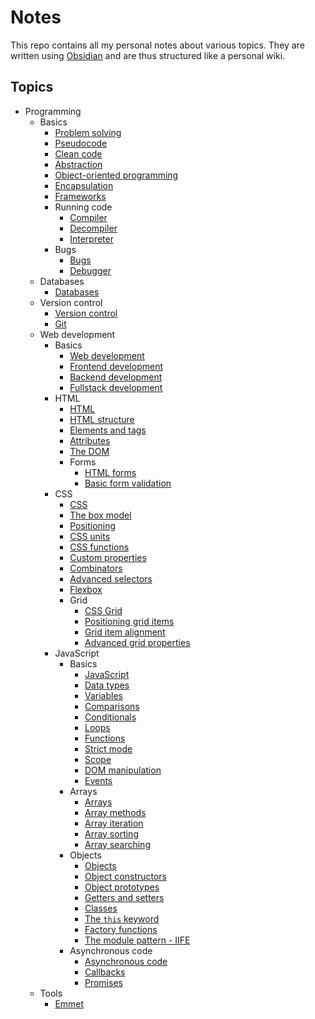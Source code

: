 # Notes

This repo contains all my personal notes about various topics. They are written using [Obsidian](https://obsidian.md/) and are thus structured like a personal wiki.

## Topics

- Programming
	- Basics
		- [Problem solving](notes/programming/basics/problem_solving.md)
		- [Pseudocode](notes/programming/basics/pseudocode.md)
		- [Clean code](notes/programming/basics/clean_code.md)
		- [Abstraction](notes/programming/basics/abstraction.md)
		- [Object-oriented programming](notes/programming/basics/object_oriented_programming.md)
		- [Encapsulation](notes/programming/basics/encapsulation.md)
		- [Frameworks](notes/programming/basics/frameworks.md)
		- Running code
			- [Compiler](notes/programming/basics/running_code/compiler.md)
			- [Decompiler](notes/programming/basics/running_code/decompiler.md)
			- [Interpreter](notes/programming/basics/running_code/interpreter.md)
		- Bugs
			- [Bugs](notes/programming/basics/bugs/bug.md)
			- [Debugger](notes/programming/basics/bugs/debugger.md)
	- Databases
		- [Databases](notes/programming/databases/databases.md)
	- Version control
		- [Version control](notes/programming/version_control/version_control.md)
		- [Git](notes/programming/version_control/git.md)
	- Web development
		- Basics
			- [Web development](notes/programming/web_development/basics/web_development.md)
			- [Frontend development](notes/programming/web_development/basics/front_end_development.md)
			- [Backend development](notes/programming/web_development/basics/back_end_development.md)
			- [Fullstack development](notes/programming/web_development/basics/full_stack_development.md)
		- HTML
			- [HTML](notes/programming/web_development/html/html.md)
			- [HTML structure](notes/programming/web_development/html/html_structure.md)
			- [Elements and tags](notes/programming/web_development/html/html_elements_tags.md)
			- [Attributes](notes/programming/web_development/html/html_attributes.md)
			- [The DOM](notes/programming/web_development/html/html_dom.md)
			- Forms
				- [HTML forms](notes/programming/web_development/html/forms/html_forms.md)
				- [Basic form validation](notes/programming/web_development/html/forms/html_form_validation.md)
		- CSS
			- [CSS](notes/programming/web_development/css/css.md)
			- [The box model](notes/programming/web_development/css/css_box_model.md)
			- [Positioning](notes/programming/web_development/css/css_positioning.md)
			- [CSS units](notes/programming/web_development/css/css_units.md)
			- [CSS functions](notes/programming/web_development/css/css_functions.md)
			- [Custom properties](notes/programming/web_development/css/css_custom_properties.md)
			- [Combinators](notes/programming/web_development/css/css_combinators.md)
			- [Advanced selectors](notes/programming/web_development/css/css_advanced_selectors.md)
			- [Flexbox](notes/programming/web_development/css/css_flexbox.md)
			- Grid
				- [CSS Grid](notes/programming/web_development/css/grid/css_grid.md)
				- [Positioning grid items](notes/programming/web_development/css/grid/css_grid_positioning.md)
				- [Grid item alignment](notes/programming/web_development/css/grid/css_grid_alignment.md)
				- [Advanced grid properties](notes/programming/web_development/css/grid/css_grid_advanced_properties.md)
		- JavaScript
			- Basics
				- [JavaScript](notes/programming/web_development/javascript/basics/javascript.md)
				- [Data types](notes/programming/web_development/javascript/basics/js_data_types.md)
				- [Variables](notes/programming/web_development/javascript/basics/js_variables.md)
				- [Comparisons](notes/programming/web_development/javascript/basics/js_comparisons.md)
				- [Conditionals](notes/programming/web_development/javascript/basics/js_conditionals.md)
				- [Loops](notes/programming/web_development/javascript/basics/js_loops.md)
				- [Functions](notes/programming/web_development/javascript/basics/js_functions.md)
				- [Strict mode](notes/programming/web_development/javascript/basics/js_strict_mode.md)
				- [Scope](notes/programming/web_development/javascript/basics/js_scope.md)
				- [DOM manipulation](notes/programming/web_development/javascript/basics/js_dom_manipulation.md)
				- [Events](notes/programming/web_development/javascript/basics/js_events.md)
			- Arrays
				- [Arrays](notes/programming/web_development/javascript/arrays/js_arrays.md)
				- [Array methods](notes/programming/web_development/javascript/arrays/js_array_methods.md)
				- [Array iteration](notes/programming/web_development/javascript/arrays/js_array_iteration.md)
				- [Array sorting](notes/programming/web_development/javascript/arrays/js_array_sorting.md)
				- [Array searching](notes/programming/web_development/javascript/arrays/js_array_search.md)
			- Objects
				- [Objects](notes/programming/web_development/javascript/objects/js_objects.md)
				- [Object constructors](notes/programming/web_development/javascript/objects/js_object_constructors.md)
				- [Object prototypes](notes/programming/web_development/javascript/objects/js_object_prototype.md)
				- [Getters and setters](notes/programming/web_development/javascript/objects/js_getters_setters.md)
				- [Classes](notes/programming/web_development/javascript/objects/js_classes.md)
				- [The `this` keyword](notes/programming/web_development/javascript/objects/js_this_keyword.md)
				- [Factory functions](notes/programming/web_development/javascript/objects/js_factory_functions.md)
				- [The module pattern - IIFE](notes/programming/web_development/javascript/objects/js_iife_modules.md)
			- Asynchronous code
				- [Asynchronous code](notes/programming/web_development/javascript/async/js_async_code.md)
				- [Callbacks](notes/programming/web_development/javascript/async/js_callbacks.md)
				- [Promises](notes/programming/web_development/javascript/async/js_promises.md)
	- Tools
		- [Emmet](notes/programming/web_development/tools/emmet.md)